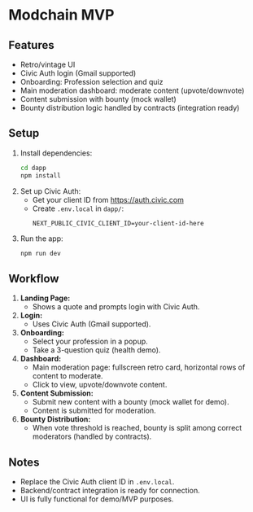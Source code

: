# Modchain MVP

## Features
- Retro/vintage UI
- Civic Auth login (Gmail supported)
- Onboarding: Profession selection and quiz
- Main moderation dashboard: moderate content (upvote/downvote)
- Content submission with bounty (mock wallet)
- Bounty distribution logic handled by contracts (integration ready)

## Setup
1. Install dependencies:
   ```bash
   cd dapp
   npm install
   ```
2. Set up Civic Auth:
   - Get your client ID from https://auth.civic.com
   - Create `.env.local` in `dapp/`:
     ```env
     NEXT_PUBLIC_CIVIC_CLIENT_ID=your-client-id-here
     ```
3. Run the app:
   ```bash
   npm run dev
   ```

## Workflow
1. **Landing Page:**
   - Shows a quote and prompts login with Civic Auth.
2. **Login:**
   - Uses Civic Auth (Gmail supported).
3. **Onboarding:**
   - Select your profession in a popup.
   - Take a 3-question quiz (health demo).
4. **Dashboard:**
   - Main moderation page: fullscreen retro card, horizontal rows of content to moderate.
   - Click to view, upvote/downvote content.
5. **Content Submission:**
   - Submit new content with a bounty (mock wallet for demo).
   - Content is submitted for moderation.
6. **Bounty Distribution:**
   - When vote threshold is reached, bounty is split among correct moderators (handled by contracts).

## Notes
- Replace the Civic Auth client ID in `.env.local`.
- Backend/contract integration is ready for connection.
- UI is fully functional for demo/MVP purposes.

